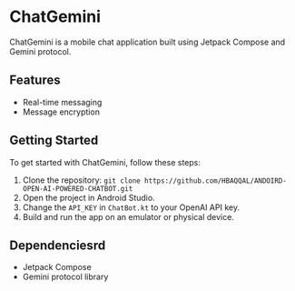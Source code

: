 # ChatGemini

ChatGemini is a mobile chat application built using Jetpack Compose and Gemini protocol.

## Features

- Real-time messaging
- Message encryption

## Getting Started

To get started with ChatGemini, follow these steps:

1. Clone the repository: `git clone https://github.com/HBAQQAL/ANDOIRD-OPEN-AI-POWERED-CHATBOT.git`
2. Open the project in Android Studio.
3. Change the `API_KEY` in `ChatBot.kt` to your OpenAI API key.
4. Build and run the app on an emulator or physical device.

## Dependenciesrd

- Jetpack Compose
- Gemini protocol library
